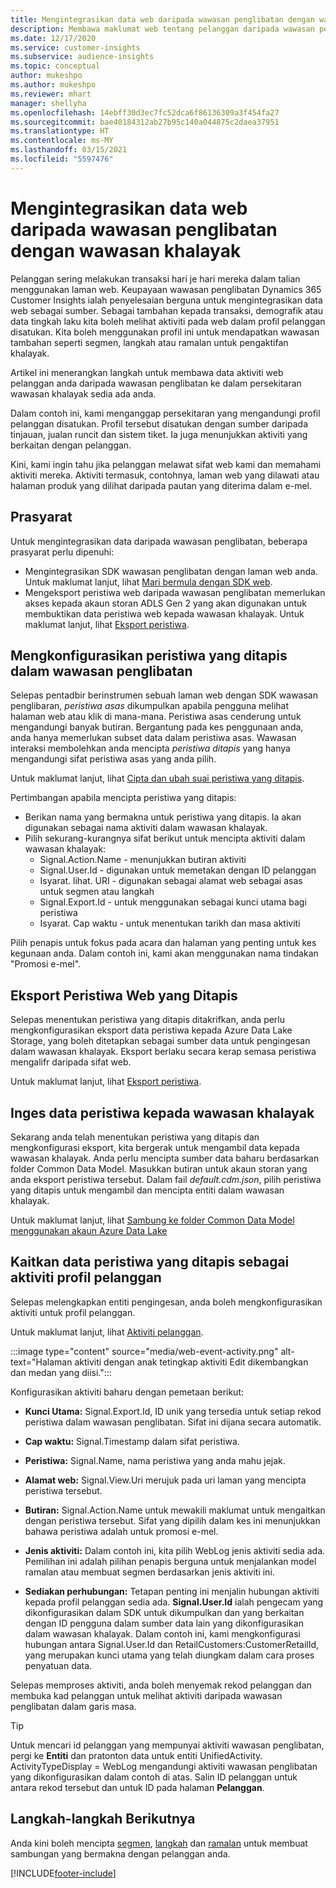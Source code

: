 ```yaml
---
title: Mengintegrasikan data web daripada wawasan penglibatan dengan wawasan khalayak
description: Membawa maklumat web tentang pelanggan daripada wawasan penglibatan kepada wawasan khalayak.
ms.date: 12/17/2020
ms.service: customer-insights
ms.subservice: audience-insights
ms.topic: conceptual
author: mukeshpo
ms.author: mukeshpo
ms.reviewer: mhart
manager: shellyha
ms.openlocfilehash: 14ebff30d3ec7fc52dca6f86136309a3f454fa27
ms.sourcegitcommit: bae40184312ab27b95c140a044875c2daea37951
ms.translationtype: HT
ms.contentlocale: ms-MY
ms.lasthandoff: 03/15/2021
ms.locfileid: "5597476"
---
```

# <a name="integrate-web-data-from-engagement-insights-with-audience-insights"></a>Mengintegrasikan data web daripada wawasan penglibatan dengan wawasan khalayak

Pelanggan sering melakukan transaksi hari je hari mereka dalam talian menggunakan laman web. Keupayaan wawasan penglibatan Dynamics 365 Customer Insights ialah penyelesaian berguna untuk mengintegrasikan data web sebagai sumber. Sebagai tambahan kepada transaksi, demografik atau data tingkah laku kita boleh melihat aktiviti pada web dalam profil pelanggan disatukan. Kita boleh menggunakan profil ini untuk mendapatkan wawasan tambahan seperti segmen, langkah atau ramalan untuk pengaktifan khalayak.

Artikel ini menerangkan langkah untuk membawa data aktiviti web pelanggan anda daripada wawasan penglibatan ke dalam persekitaran wawasan khalayak sedia ada anda.

Dalam contoh ini, kami menganggap persekitaran yang mengandungi profil pelanggan disatukan. Profil tersebut disatukan dengan sumber daripada tinjauan, jualan runcit dan sistem tiket. Ia juga menunjukkan aktiviti yang berkaitan dengan pelanggan. 

Kini, kami ingin tahu jika pelanggan melawat sifat web kami dan memahami aktiviti mereka. Aktiviti termasuk, contohnya, laman web yang dilawati atau halaman produk yang dilihat daripada pautan yang diterima dalam e-mel.

## <a name="prerequisites"></a>Prasyarat

Untuk mengintegrasikan data daripada wawasan penglibatan, beberapa prasyarat perlu dipenuhi: 

- Mengintegrasikan SDK wawasan penglibatan dengan laman web anda. Untuk maklumat lanjut, lihat [Mari bermula dengan SDK web](../engagement-insights/instrument-website.md).
- Mengeksport peristiwa web daripada wawasan penglibatan memerlukan akses kepada akaun storan ADLS Gen 2 yang akan digunakan untuk membuktikan data peristiwa web kepada wawasan khalayak. Untuk maklumat lanjut, lihat [Eksport peristiwa](../engagement-insights/export-events.md).

## <a name="configure-refined-events-in-engagement-insights"></a>Mengkonfigurasikan peristiwa yang ditapis dalam wawasan penglibatan

Selepas pentadbir berinstrumen sebuah laman web dengan SDK wawasan penglibaran, *peristiwa asas* dikumpulkan apabila pengguna melihat halaman web atau klik di mana-mana. Peristiwa asas cenderung untuk mengandungi banyak butiran. Bergantung pada kes penggunaan anda, anda hanya memerlukan subset data dalam peristiwa asas. Wawasan interaksi membolehkan anda mencipta *peristiwa ditapis* yang hanya mengandungi sifat peristiwa asas yang anda pilih.     

Untuk maklumat lanjut, lihat [Cipta dan ubah suai peristiwa yang ditapis](../engagement-insights/refined-events.md).

Pertimbangan apabila mencipta peristiwa yang ditapis: 

- Berikan nama yang bermakna untuk peristiwa yang ditapis. Ia akan digunakan sebagai nama aktiviti dalam wawasan khalayak.
- Pilih sekurang-kurangnya sifat berikut untuk mencipta aktiviti dalam wawasan khalayak: 
    - Signal.Action.Name - menunjukkan butiran aktiviti
    - Signal.User.Id - digunakan untuk memetakan dengan ID pelanggan
    - Isyarat. lihat. URI - digunakan sebagai alamat web sebagai asas untuk segmen atau langkah
    - Signal.Export.Id - untuk menggunakan sebagai kunci utama bagi peristiwa <!-- system generated, do we need to list?-->
    - Isyarat. Cap waktu - untuk menentukan tarikh dan masa aktiviti

Pilih penapis untuk fokus pada acara dan halaman yang penting untuk kes kegunaan anda. Dalam contoh ini, kami akan menggunakan nama tindakan "Promosi e-mel".

## <a name="export-the-refined-web-events"></a>Eksport Peristiwa Web yang Ditapis 

Selepas menentukan peristiwa yang ditapis ditakrifkan, anda perlu mengkonfigurasikan eksport data peristiwa kepada Azure Data Lake Storage, yang boleh ditetapkan sebagai sumber data untuk pengingesan dalam wawasan khalayak. Eksport berlaku secara kerap semasa peristiwa mengalifr daripada sifat web.

Untuk maklumat lanjut, lihat [Eksport peristiwa](../engagement-insights/export-events.md).

## <a name="ingest-event-data-to-audience-insights"></a>Inges data peristiwa kepada wawasan khalayak

Sekarang anda telah menentukan peristiwa yang ditapis dan mengkonfigurasi eksport, kita bergerak untuk mengambil data kepada wawasan khalayak. Anda perlu mencipta sumber data baharu berdasarkan folder Common Data Model. Masukkan butiran untuk akaun storan yang anda eksport peristiwa tersebut. Dalam fail *default.cdm.json*, pilih peristiwa yang ditapis untuk mengambil dan mencipta entiti dalam wawasan khalayak.

Untuk maklumat lanjut, lihat [Sambung ke folder Common Data Model menggunakan akaun Azure Data Lake](connect-common-data-model.md)


## <a name="relate-refined-event-data-as-an-activity-of-a-customer-profile"></a>Kaitkan data peristiwa yang ditapis sebagai aktiviti profil pelanggan

Selepas melengkapkan entiti pengingesan, anda boleh mengkonfigurasikan aktiviti untuk profil pelanggan.

Untuk maklumat lanjut, lihat [Aktiviti pelanggan](activities.md).

:::image type="content" source="media/web-event-activity.png" alt-text="Halaman aktiviti dengan anak tetingkap aktiviti Edit dikembangkan dan medan yang diisi.":::

Konfigurasikan aktiviti baharu dengan pemetaan berikut: 

- **Kunci Utama:** Signal.Export.Id, ID unik yang tersedia untuk setiap rekod peristiwa dalam wawasan penglibatan. Sifat ini dijana secara automatik.

- **Cap waktu:** Signal.Timestamp dalam sifat peristiwa.

- **Peristiwa:** Signal.Name, nama peristiwa yang anda mahu jejak.

- **Alamat web:** Signal.View.Uri merujuk pada uri laman yang mencipta peristiwa tersebut.

- **Butiran:** Signal.Action.Name untuk mewakili maklumat untuk mengaitkan dengan peristiwa tersebut. Sifat yang dipilih dalam kes ini menunjukkan bahawa peristiwa adalah untuk promosi e-mel.

- **Jenis aktiviti:** Dalam contoh ini, kita pilih WebLog jenis aktiviti sedia ada. Pemilihan ini adalah pilihan penapis berguna untuk menjalankan model ramalan atau membuat segmen berdasarkan jenis aktiviti ini.

- **Sediakan perhubungan:** Tetapan penting ini menjalin hubungan aktiviti kepada profil pelanggan sedia ada. **Signal.User.Id** ialah pengecam yang dikonfigurasikan dalam SDK untuk dikumpulkan dan yang berkaitan dengan ID pengguna dalam sumber data lain yang dikonfigurasikan dalam wawasan khalayak. Dalam contoh ini, kami mengkonfigurasi hubungan antara Signal.User.Id dan RetailCustomers:CustomerRetailId, yang merupakan kunci utama yang telah diungkam dalam cara proses penyatuan data.


Selepas memproses aktiviti, anda boleh menyemak rekod pelanggan dan membuka kad pelanggan untuk melihat aktiviti daripada wawasan penglibatan dalam garis masa. 

> [!TIP]
> Untuk mencari id pelanggan yang mempunyai aktiviti wawasan penglibatan, pergi ke **Entiti** dan pratonton data untuk entiti UnifiedActivity. ActivityTypeDisplay = WebLog mengandungi aktiviti wawasan penglibatan yang dikonfigurasikan dalam contoh di atas. Salin ID pelanggan untuk antara rekod tersebut dan untuk ID pada halaman **Pelanggan**.

## <a name="next-steps"></a>Langkah-langkah Berikutnya

Anda kini boleh mencipta [segmen](segments.md), [langkah](measures.md) dan [ramalan](predictions.md) untuk membuat sambungan yang bermakna dengan pelanggan anda.


[!INCLUDE[footer-include](../includes/footer-banner.md)]